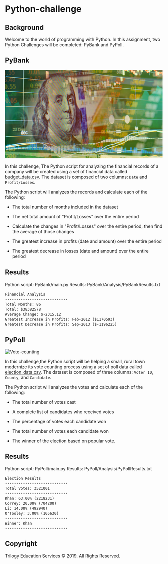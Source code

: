 # Python-challenge

## Background

Welcome to the world of programming with Python. In this assignment, two Python Challenges will be completed: PyBank and PyPoll.

## PyBank

![revenue](Images/revenue-per-lead.png)

In this challenge, The Python script for analyzing the financial records of a company will be created using a set of financial data called [budget_data.csv](PyBank/Resources/budget_data.csv). The dataset is composed of two columns: `Date` and `Profit/Losses`. 

The Python script will analyzes the records and calculate each of the following:

  * The total number of months included in the dataset

  * The net total amount of "Profit/Losses" over the entire period

  * Calculate the changes in "Profit/Losses" over the entire period, then find the average of those changes

  * The greatest increase in profits (date and amount) over the entire period

  * The greatest decrease in losses (date and amount) over the entire 
  period

## Results

Python script: PyBank/main.py
Results: PyBank/Analysis/PyBankResults.txt

 ```text
Financial Analysis
----------------------------
Total Months: 86
Total: $38382578
Average Change: $-2315.12
Greatest Increase in Profits: Feb-2012 ($1170593)
Greatest Decrease in Profits: Sep-2013 ($-1196225)
```

## PyPoll

![Vote-counting](Images/Vote-counting.png)

In this challenge,the Python script will be helping a small, rural town modernize its vote counting process using a set of poll data called [election_data.csv](PyPoll/Resources/election_data.csv). The dataset is composed of three columns: `Voter ID`, `County`, and `Candidate`.

The Python script will analyzes the votes and calculate each of the following:

  * The total number of votes cast

  * A complete list of candidates who received votes

  * The percentage of votes each candidate won

  * The total number of votes each candidate won

  * The winner of the election based on popular vote.

## Results

Python script: PyPoll/main.py
Results: PyPoll/Analysis/PyPollResults.txt

 ```text
Election Results
----------------------------
Total Votes: 3521001
----------------------------
Khan: 63.00% (2218231)
Correy: 20.00% (704200)
Li: 14.00% (492940)
O'Tooley: 3.00% (105630)
----------------------------
Winner: Khan
----------------------------
```

## Copyright

Trilogy Education Services © 2019. All Rights Reserved.